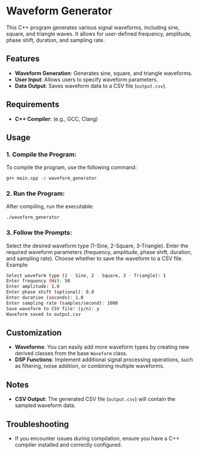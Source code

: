 # Waveform Generator

This C++ program generates various signal waveforms, including sine, square, and triangle waves. It allows for user-defined frequency, amplitude, phase shift, duration, and sampling rate.

## Features
- **Waveform Generation**: Generates sine, square, and triangle waveforms.
- **User Input**: Allows users to specify waveform parameters.
- **Data Output**: Saves waveform data to a CSV file (`output.csv`).

## Requirements
- **C++ Compiler**: (e.g., GCC, Clang)

## Usage

### 1. **Compile the Program:**
To compile the program, use the following command:

```bash
g++ main.cpp -o waveform_generator
```

### 2. Run the Program:
After compiling, run the executable:

```bash
./waveform_generator
```

### 3. Follow the Prompts:
Select the desired waveform type (1-Sine, 2-Square, 3-Triangle).
Enter the required waveform parameters (frequency, amplitude, phase shift, duration, and sampling rate).
Choose whether to save the waveform to a CSV file.
Example:

```bash
Select waveform type (1 - Sine, 2 - Square, 3 - Triangle): 1
Enter frequency (Hz): 50
Enter amplitude: 1.0
Enter phase shift (optional): 0.0
Enter duration (seconds): 1.0
Enter sampling rate (samples/second): 1000
Save waveform to CSV file? (y/n): y
Waveform saved to output.csv
```

## Customization

- **Waveforms**: You can easily add more waveform types by creating new derived classes from the base `Waveform` class.
- **DSP Functions**: Implement additional signal processing operations, such as filtering, noise addition, or combining multiple waveforms.

## Notes

- **CSV Output**: The generated CSV file (`output.csv`) will contain the sampled waveform data.

## Troubleshooting

- If you encounter issues during compilation, ensure you have a C++ compiler installed and correctly configured.
